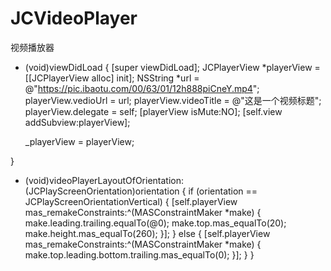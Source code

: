 # JCVideoPlayer
视频播放器

- (void)viewDidLoad {
    [super viewDidLoad];
    JCPlayerView *playerView = [[JCPlayerView alloc] init];
    NSString *url = @"https://pic.ibaotu.com/00/63/01/12h888piCneY.mp4";
    playerView.vedioUrl = url;
    playerView.videoTitle = @"这是一个视频标题";
    playerView.delegate = self;
    [playerView isMute:NO];
    [self.view addSubview:playerView];
    
    _playerView = playerView;
    
}


- (void)videoPlayerLayoutOfOrientation:(JCPlayScreenOrientation)orientation {
    if (orientation == JCPlayScreenOrientationVertical) {
        [self.playerView mas_remakeConstraints:^(MASConstraintMaker *make) {
            make.leading.trailing.equalTo(@0);
            make.top.mas_equalTo(20);
            make.height.mas_equalTo(260);
        }];
    } else {
        [self.playerView mas_remakeConstraints:^(MASConstraintMaker *make) {
            make.top.leading.bottom.trailing.mas_equalTo(0);
        }];
    }
}
